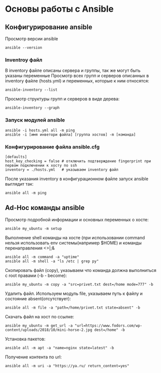 # Основы работы с Ansible
## Конфигурирование ansible
Просмотр версии ansible
```
ansible --version
```
### Inventroy файл
В inventory файле описаны сервера и группы, так же могут быть указаны переменные
Просмотр всех групп и серверов описанных в inventory файле (hosts.yml) и переменных, которые к ним относятся:
```
ansible-inventory --list
```
Просмотр структуры групп и серверов в виде дерева:
```
ansible-inventory --graph
```

### Запуск модулей ansible
```
ansible -i hosts.yml all -m ping
ansible -i [имя инветори файла] [группа хостов] -m [команда]
```
### Конфигурирование файла ansible.cfg
```
[defaults]
host_key_checking = false # отключить подтверждение fingerprint при первом подключении к хосту по ssh
inventory = ./hosts.yml   # указываем inventory файл
```
После указания inventory в конфигурационном файле запуск ansible выглядит так:
```
ansible all -m ping
```
## Ad-Hoc команды ansible
Просмотр подробной информации и основных переменных о хосте:
```
ansible my_ubuntu -m setup
```
Выполнение shell команды на хосте (при использовании command нельзя использовать env системы(например $HOME) и команды перенаправления <>|;&
```
ansible all -m command -a "uptime"
ansible all -m shell -a "ls /etc | grep py"
```
Скопировать файл (copy), указываем что команда должна выполниться с root правами (-b - become):
```
ansible my_ubuntu -m copy -a "src=privet.txt dest=/home mode=777" -b
```
Удалить файл. Используем модуль file, указываем путь к файлу и состояние absent(отсутствует):
```
ansible all -m file -a "path=/home/privet.txt state=absent" -b
```
Скачать файл на хост по ссылке:
```
ansible my_ubuntu -m get_url -a "url=https://www.fodors.com/wp-content/uploads/2018/10/mini-horse-2.jpg dest=/home" -b
```
Установка пакетов:
```
ansible all -m apt -a "name=nginx state=latest" -b
```
Получение контента по url:
```
ansible all -m uri -a "https://ya.ru/ return_content=yes"
```
